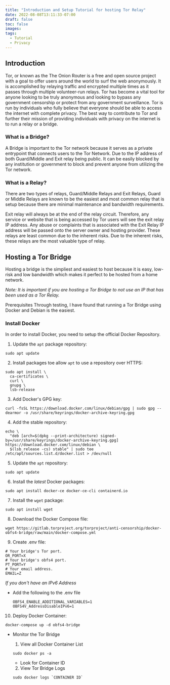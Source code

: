 ```yaml
---
title: "Introduction and Setup Tutorial for hosting Tor Relay"
date: 2022-08-08T13:11:33-07:00
draft: false
toc: false
images:
tags:
  - Tutorial
  - Privacy
---
```

## Introduction
Tor, or known as the The Onion Router is a free and open source project with a goal to offer users around the world to surf the web anonymously. It is accomplished by relaying traffic and encrypted multiple times as it passes through multiple volunteer-run relays. 
Tor has become a vital tool for anyone looking to be truly anonymous and looking to bypass any government censorship or protect from any government surveillance. Tor is run by individuals who fully believe that everyone should be able to access the internet with complete privacy.
The best way to contribute to Tor and further their mission of providing individuals with privacy on the internet is to run a relay or a bridge.

###  What is a Bridge?
A Bridge is important to the Tor network because it serves as a private entrypoint that connects users to the Tor Network. Due to the IP address of both Guard/Middle and Exit relay being public. It can be easily blocked by any institution or government to block and prevent anyone from utilizing the Tor network. 

### What is a Relay?
There are two types of relays, Guard/Middle Relays and Exit Relays, Guard or Middle Relays are known to be the easiest and most common relay that is setup because there are minimal maintenance and bandwidth requirements.

Exit relay will always be at the end of the relay circuit. Therefore, any service or website that is being accessed by Tor users will see the exit relay IP address. Any abuse or complaints that is associated with the Exit Relay IP address will be passed onto the server owner and hosting provider. These relays are least common due to the inherent risks. Due to the inherent risks, these relays are the most valuable type of relay.

## Hosting a Tor Bridge
Hosting a bridge is the simpliest and easiest to host because it is easy, low-risk and low bandwidth which makes it perfect to be hosted from a home network.

*Note: It is important if you are hosting a Tor Bridge to not use an IP that has been used as a Tor Relay.* 


Prerequisites
Through testing, I have found that running a Tor Bridge using Docker and Debian is the easiest. 

### **Install Docker**
  In order to install Docker, you need to setup the official Docker Repository.

  1. Update the `apt` package repository:
  ```
  sudo apt update
  ```
  2. Install packages toe allow `apt` to use a repository over HTTPS:
  ```
  sudo apt install \
    ca-certificates \
    curl \
    gnupg \
    lsb-release
  ```
  3. Add Docker's GPG key:
  ```
  curl -fsSL https://download.docker.com/linux/debian/gpg | sudo gpg --dearmor -o /usr/share/keyrings/docker-archive-keyring.gpg
  ```
  4. Add the stable repository:
  ```
  echo \
    "deb [arch=$(dpkg --print-architecture) signed-by=/usr/share/keyrings/docker-archive-keyring.gpg] https://download.docker.com/linux/debian \
    $(lsb_release -cs) stable" | sudo tee /etc/apt/sources.list.d/docker.list > /dev/null
  ```
  5. Update the `apt` repository:
  ```
  sudo apt update
  ```
  6. Install the *latest* Docker packages:
  ```
  sudo apt install docker-ce docker-ce-cli containerd.io
  ```
  7. Install the `wget` package:
  ```
  sudo apt install wget 
  ```
  8. Download the Docker Compose file:
  ``` 
  wget https://gitlab.torproject.org/torproject/anti-censorship/docker-obfs4-bridge/raw/main/docker-compose.yml 
  ```
  9. Create .env file:
   ```
  # Your bridge's Tor port.
  OR_PORT=X
  # Your bridge's obfs4 port.
  PT_PORT=Y
  # Your email address.
  EMAIL=Z
  ```
  *If you don't have an IPv6 Address* 
  - Add the following to the .env file
    ```  
    OBFS4_ENABLE_ADDITIONAL_VARIABLES=1
    OBFS4V_AddressDisableIPv6=1
    ```

  10. Deploy Docker Container: 
  ```
  docker-compose up -d obfs4-bridge
  ```


  - Monitor the Tor Bridge

    1. View all Docker Container List 
    ```
    sudo docker ps -a
    ```
    - Look for Container ID

    2. View Tor Bridge Logs
    ```
    sudo docker logs `CONTAINER ID`
    ```
